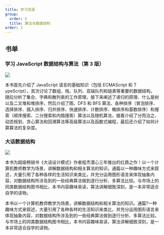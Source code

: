 ```yaml
---
title: 学习资源
group:
  order: 5
  title: 算法与数据结构
order: 1
---
```


## 书单

### 学习 JavaScript 数据结构与算法（第 3 版）

[![](https://cdn.jsdelivr.net/gh/youngjuning/images/202111171153751.png)](https://book.douban.com/subject/33441631/)

本书首先介绍了 JavaScript 语言的基础知识（包括 ECMAScript 和 T ypeScript），其次讨论了数组、栈、队列、双端队列和链表等重要的数据结构，随后分析了集合、字典和散列表的工作原理，接下来阐述了递归的原理、什么是树以及二叉堆和堆排序，然后介绍了图、DFS 和 BFS 算法、各种排序（冒泡排序、选择排序、插入排序、归并排序、快速排序、计数排序、桶排序和基数排序）和搜索（顺序搜索、二分搜索和内插搜索）算法以及随机算法，接着介绍了分而治之、动态规划、贪心算法和回溯算法等高级算法以及函数式编程，最后还介绍了如何计算算法的复杂度。

### 大话数据结构

[![](https://cdn.jsdelivr.net/gh/youngjuning/images/202111171155910.png)](https://book.douban.com/subject/6424904/)

本书为超级畅销书《大话设计模式》作者程杰潜心三年推出的扛鼎之作！以一个计算机教师教学为场景，讲解数据结构和相关算法的知识。通篇以一种趣味方式来叙述，大量引用了各种各样的生活知识来类比，并充分运用图形语言来体现抽象内容，对数据结构所涉及到的一些经典算法做到逐行分析、多算法比较。与市场上的同类数据结构图书相比，本书内容趣味易读，算法讲解细致深刻，是一本非常适合自学的读物。

本书以一个计算机教师教学为场景，讲解数据结构和相关算法的知识。通篇?一种趣味方式来叙述，大量引用了各种各样的生活知识来类比，并充分运用图形语言来体现抽象内容，对数据结构所涉及到的一些经典算法做到逐行分析、多算法比较。与市场上的同类数据结构图书相比，本书内容趣味易读，算法讲解细致深刻，是一本非常适合自学的读物。
